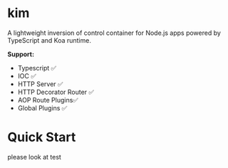 # kim
A  lightweight inversion of control container for Node.js apps powered by TypeScript and Koa runtime.

 **Support:**

- Typescript ✅
- IOC ✅
- HTTP Server ✅
- HTTP Decorator Router ✅
- AOP Route Plugins✅
- Global Plugins ✅


# Quick Start

please look at test